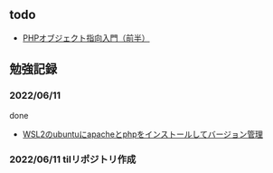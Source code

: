 ## todo
- [PHPオブジェクト指向入門（前半）](https://qiita.com/mpyw/items/41230bec5c02142ae691)

## 勉強記録

### 2022/06/11 
done
- [WSL2のubuntuにapacheとphpをインストールしてバージョン管理](https://zenn.dev/sakots/articles/a4217c84e10a41)

### 2022/06/11 tilリポジトリ作成

